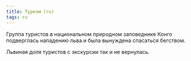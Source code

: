 ```yaml
---
title: Туризм (ru)
tags: ru
---
```


Группа туристов в национальном природном заповеднике Конго подверглась нападению льва и была вынуждена спасаться бегством.

Львиная доля туристов с экскурсии так и не вернулась.

